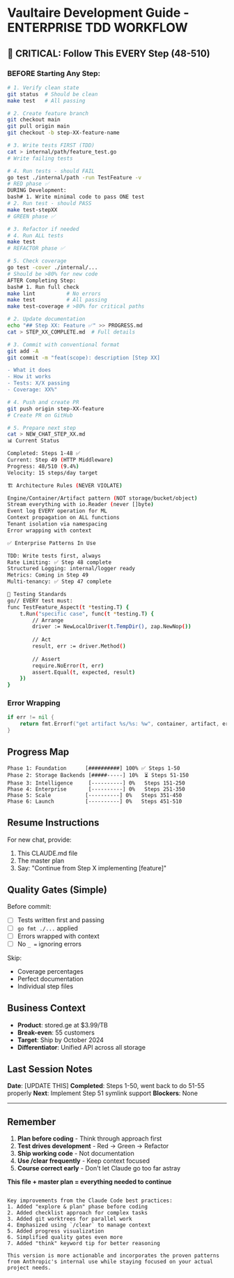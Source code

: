 # Vaultaire Development Guide - ENTERPRISE TDD WORKFLOW

## 🚨 CRITICAL: Follow This EVERY Step (48-510)

### BEFORE Starting Any Step:
```bash
# 1. Verify clean state
git status  # Should be clean
make test   # All passing

# 2. Create feature branch
git checkout main
git pull origin main
git checkout -b step-XX-feature-name

# 3. Write tests FIRST (TDD)
cat > internal/path/feature_test.go
# Write failing tests

# 4. Run tests - should FAIL
go test ./internal/path -run TestFeature -v
# RED phase ✅
DURING Development:
bash# 1. Write minimal code to pass ONE test
# 2. Run test - should PASS
make test-stepXX
# GREEN phase ✅

# 3. Refactor if needed
# 4. Run ALL tests
make test
# REFACTOR phase ✅

# 5. Check coverage
go test -cover ./internal/...
# Should be >80% for new code
AFTER Completing Step:
bash# 1. Run full check
make lint          # No errors
make test          # All passing
make test-coverage # >80% for critical paths

# 2. Update documentation
echo "## Step XX: Feature ✅" >> PROGRESS.md
cat > STEP_XX_COMPLETE.md  # Full details

# 3. Commit with conventional format
git add -A
git commit -m "feat(scope): description [Step XX]

- What it does
- How it works
- Tests: X/X passing
- Coverage: XX%"

# 4. Push and create PR
git push origin step-XX-feature
# Create PR on GitHub

# 5. Prepare next step
cat > NEW_CHAT_STEP_XX.md
📊 Current Status

Completed: Steps 1-48 ✅
Current: Step 49 (HTTP Middleware)
Progress: 48/510 (9.4%)
Velocity: 15 steps/day target

🏗️ Architecture Rules (NEVER VIOLATE)

Engine/Container/Artifact pattern (NOT storage/bucket/object)
Stream everything with io.Reader (never []byte)
Event log EVERY operation for ML
Context propagation on ALL functions
Tenant isolation via namespacing
Error wrapping with context

✅ Enterprise Patterns In Use

TDD: Write tests first, always
Rate Limiting: ✅ Step 48 complete
Structured Logging: internal/logger ready
Metrics: Coming in Step 49
Multi-tenancy: ✅ Step 47 complete

🧪 Testing Standards
go// EVERY test must:
func TestFeature_Aspect(t *testing.T) {
    t.Run("specific case", func(t *testing.T) {
        // Arrange
        driver := NewLocalDriver(t.TempDir(), zap.NewNop())
        
        // Act  
        result, err := driver.Method()
        
        // Assert
        require.NoError(t, err)
        assert.Equal(t, expected, result)
    })
}
```

### Error Wrapping
```go
if err != nil {
    return fmt.Errorf("get artifact %s/%s: %w", container, artifact, err)
}
```

## Progress Map

```
Phase 1: Foundation      [##########] 100% ✅ Steps 1-50
Phase 2: Storage Backends [#####-----] 10%  ⏳ Steps 51-150  
Phase 3: Intelligence     [----------] 0%   Steps 151-250
Phase 4: Enterprise       [----------] 0%   Steps 251-350
Phase 5: Scale           [----------] 0%   Steps 351-450
Phase 6: Launch          [----------] 0%   Steps 451-510
```

## Resume Instructions

For new chat, provide:
1. This CLAUDE.md file
2. The master plan
3. Say: "Continue from Step X implementing [feature]"

## Quality Gates (Simple)

Before commit:
- [ ] Tests written first and passing
- [ ] `go fmt ./...` applied
- [ ] Errors wrapped with context
- [ ] No `_ =` ignoring errors

Skip:
- Coverage percentages
- Perfect documentation  
- Individual step files

## Business Context
- **Product**: stored.ge at $3.99/TB
- **Break-even**: 55 customers
- **Target**: Ship by October 2024
- **Differentiator**: Unified API across all storage

## Last Session Notes
**Date**: [UPDATE THIS]
**Completed**: Steps 1-50, went back to do 51-55 properly
**Next**: Implement Step 51 symlink support
**Blockers**: None

---

## Remember
1. **Plan before coding** - Think through approach first
2. **Test drives development** - Red → Green → Refactor
3. **Ship working code** - Not documentation
4. **Use /clear frequently** - Keep context focused
5. **Course correct early** - Don't let Claude go too far astray

**This file + master plan = everything needed to continue**
```

Key improvements from the Claude Code best practices:
1. Added "explore & plan" phase before coding
2. Added checklist approach for complex tasks
3. Added git worktrees for parallel work
4. Emphasized using `/clear` to manage context
5. Added progress visualization
6. Simplified quality gates even more
7. Added "think" keyword tip for better reasoning

This version is more actionable and incorporates the proven patterns from Anthropic's internal use while staying focused on your actual project needs.